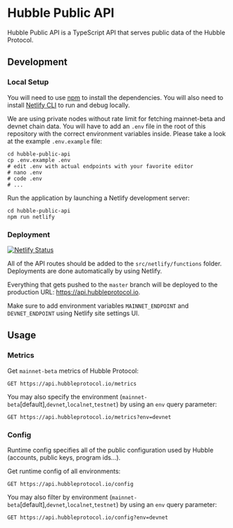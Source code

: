 # Hubble Public API

Hubble Public API is a TypeScript API that serves public data of the Hubble Protocol.

## Development

### Local Setup
You will need to use [npm](https://www.npmjs.com/) to install the dependencies. 
You will also need to install [Netlify CLI](https://docs.netlify.com/cli/get-started/) to run and debug locally.

We are using private nodes without rate limit for fetching mainnet-beta and devnet chain data.
You will have to add an `.env` file in the root of this repository with the correct environment variables inside.
Please take a look at the example `.env.example` file:

```shell
cd hubble-public-api
cp .env.example .env
# edit .env with actual endpoints with your favorite editor
# nano .env  
# code .env
# ...
```

Run the application by launching a Netlify development server:

```shell
cd hubble-public-api
npm run netlify
```

### Deployment

[![Netlify Status](https://api.netlify.com/api/v1/badges/92079dd2-43ae-4966-b3b6-d1b9d009d473/deploy-status)](https://app.netlify.com/sites/hubble-api/deploys)

All of the API routes should be added to the `src/netlify/functions` folder. Deployments are done automatically by using Netlify.

Everything that gets pushed to the `master` branch will be deployed to the production URL: https://api.hubbleprotocol.io.

Make sure to add environment variables `MAINNET_ENDPOINT` and `DEVNET_ENDPOINT` using Netlify site settings UI.

## Usage

### Metrics

Get `mainnet-beta` metrics of Hubble Protocol:

```http request
GET https://api.hubbleprotocol.io/metrics
```

You may also specify the environment (`mainnet-beta`[default],`devnet`,`localnet`,`testnet`) by using an `env` query parameter:

```http request
GET https://api.hubbleprotocol.io/metrics?env=devnet
```

### Config

Runtime config specifies all of the public configuration used by Hubble (accounts, public keys, program ids...). 

Get runtime config of all environments:

```http request
GET https://api.hubbleprotocol.io/config
```

You may also filter by environment (`mainnet-beta`[default],`devnet`,`localnet`,`testnet`) by using an `env` query parameter:

```http request
GET https://api.hubbleprotocol.io/config?env=devnet
```